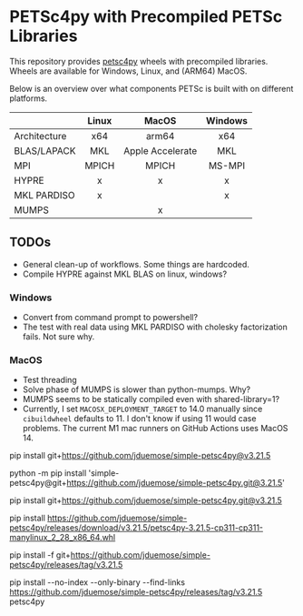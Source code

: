# PETSc4py with Precompiled PETSc Libraries

This repository provides [petsc4py](https://petsc.org/main/petsc4py/reference/petsc4py.html) wheels with precompiled libraries. Wheels are available for Windows, Linux, and (ARM64) MacOS.



Below is an overview over what components PETSc is built with on different platforms.


|               | Linux      | MacOS     | Windows   |
|:--------------|:----------:|:---------:|:---------:|
| Architecture  | x64        | arm64     | x64       |
| BLAS/LAPACK   | MKL        | Apple Accelerate | MKL |
| MPI           | MPICH      | MPICH     | MS-MPI    |
| HYPRE         | x          | x         | x         |
| MKL PARDISO   | x          |           | x         |
| MUMPS         |            | x         |           |


## TODOs

- General clean-up of workflows. Some things are hardcoded.
- Compile HYPRE against MKL BLAS on linux, windows?

### Windows
- Convert from command prompt to powershell?
- The test with real data using MKL PARDISO with cholesky factorization fails. Not sure why.

### MacOS
- Test threading
- Solve phase of MUMPS is slower than python-mumps. Why?
- MUMPS seems to be statically compiled even with shared-library=1?
- Currently, I set `MACOSX_DEPLOYMENT_TARGET` to 14.0 manually since `cibuildwheel` defaults to 11. I don't know if using 11 would case problems. The current M1 mac runners on GitHub Actions uses MacOS 14.

pip install git+https://github.com/jduemose/simple-petsc4py@v3.21.5

python -m pip install 'simple-petsc4py@git+https://github.com/jduemose/simple-petsc4py.git@3.21.5'

pip install git+https://github.com/jduemose/simple-petsc4py.git@v3.21.5

pip install https://github.com/jduemose/simple-petsc4py/releases/download/v3.21.5/petsc4py-3.21.5-cp311-cp311-manylinux_2_28_x86_64.whl

pip install -f git+https://github.com/jduemose/simple-petsc4py/releases/tag/v3.21.5



pip install --no-index --only-binary --find-links https://github.com/jduemose/simple-petsc4py/releases/tag/v3.21.5 petsc4py